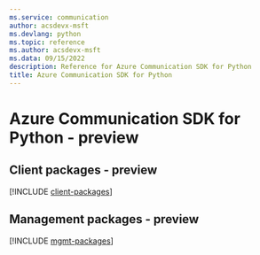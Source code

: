 ```yaml
---
ms.service: communication
author: acsdevx-msft
ms.devlang: python
ms.topic: reference
ms.author: acsdevx-msft
ms.data: 09/15/2022
description: Reference for Azure Communication SDK for Python
title: Azure Communication SDK for Python
---
```

# Azure Communication SDK for Python - preview

## Client packages - preview
[!INCLUDE [client-packages](communication-client-index.md)]
## Management packages - preview
[!INCLUDE [mgmt-packages](communication-mgmt-index.md)]